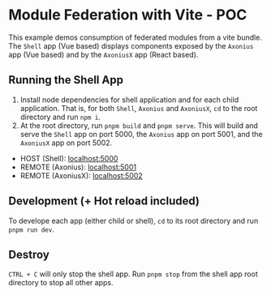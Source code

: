 # Module Federation with Vite - POC

This example demos consumption of federated modules from a vite bundle. The `Shell` app (Vue based) displays components exposed by the `Axonius` app (Vue based) and by the `AxoniusX` app (React based). 

## Running the Shell App

1. Install node dependencies for shell application and for each child application. That is, for both `Shell`, `Axonius` and `AxoniusX`, `cd` to the root directory and run `npm i`. 
2. At the root directory, run `pnpm build` and `pnpm serve`. This will build and serve the `Shell` app on port 5000, the `Axonius` app on port 5001, and the `AxoniusX` app on port 5002. 

- HOST (Shell): [localhost:5000](http://localhost:5000/)
- REMOTE (Axonius): [localhost:5001](http://localhost:5001/)
- REMOTE (AxoniusX): [localhost:5002](http://localhost:5002/)

## Development (+ Hot reload included)
To develope each app (either child or shell), `cd` to its root directory and run `pnpm run dev`. 

## Destroy 
`CTRL + C` will only stop the shell app. Run `pnpm stop` from the shell app root directory to stop all other apps.


